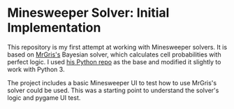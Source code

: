 # Minesweeper Solver: Initial Implementation

This repository is my first attempt at working with Minesweeper solvers. It is based on [MrGris's](https://mrgris.com/projects/minesweepr/) Bayesian solver, which calculates cell probabilities with perfect logic. 
I used [his Python repo](https://github.com/mrgriscom/minesweepr/) as the base and modified it slightly to work with Python 3. 

The project includes a basic Minesweeper UI to test how to use MrGris's solver could be used. This was a starting point to understand the solver's logic and pygame UI test.
